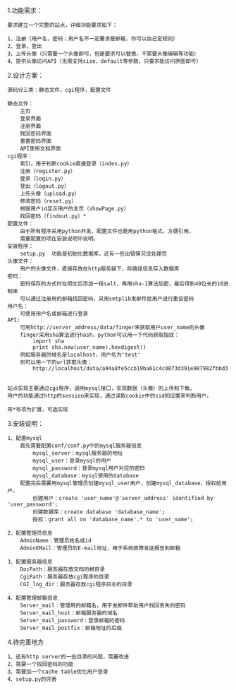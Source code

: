 1.功能需求：

    要求建立一个完整的站点，详细功能要求如下：

    1、注册（用户名，密码；用户名不一定要求是邮箱，你可以自己定规则）
    2、登录，登出
    3、上传头像（只需要一个头像即可，但是要求可以替换，不需要头像编辑等功能）
    4、提供头像访问API（无需支持size、default等参数，只要求能访问原图即可）

2.设计方案：

    源码分三类：静态文件，cgi程序，配置文件

    静态文件：
        主页
        登录界面
        注册界面
        找回密码界面
        重置密码界面
        API使用文档界面
    cgi程序：
        索引，用于判断cookie直接登录（index.py）
        注册（register.py）
        登录（login.py）
        登出（logout.py）
        上传头像（upload.py）
        修改密码（reset.py）
        根据用户id显示用户的主页（showPage.py）
        找回密码（findout.py）*
    配置文件：
        由于所有程序采用python开发，配置文件也是用python格式，方便引用。
        需要配置的项在安装说明中说明。
    安装程序：
        setup.py  功能是初始化数据库，还有一些出错情况没处理完
    头像文件：
        用户的头像文件，直接存放在http服务器下，将路径信息存入数据库
    密码：
        密码保存的方式时在明文后添加一段salt，再用sha-1算法加密，最后得到40位长的16进制串
        可以通过注册用的邮箱找回密码，采用smtplib发邮件给用户进行重设密码
    用户名：
        可使用用户名或邮箱进行登录
    API:
        可用http://server_address/data/finger来获取用户user_name的头像
        finger采用sha算法进行hash，python可以用一下代码获取指纹：
            import sha
            print sha.new(user_name).hexdigest()
        例如服务器的域名是localhost，用户名为'test'
        则可以用一下的url获取头像：
            http://localhost/data/a94a8fe5ccb19ba61c4c0873d391e987982fbbd3


    站点实现主要通过cgi程序，调用mysql接口，实现数据（头像）的上传和下载。
    用户的功能通过http的session来实现，通过读取cookie中的sid和设置来判断用户。

    带*号项为扩展，可选实现

3.安装说明：

    1、配置mysql
        首先需要配置conf/conf.py中的mysql服务器信息
            mysql_server：mysql服务器的地址
            mysql_user：登录mysql的用户
            mysql_password：登录mysql用户对应的密码
            mysql_database：mysql使用的database
        配置完后需要用mysql管理员创建mysql_user用户，创建mysql_database，授权给用户。
            创建用户：create 'user_name'@'server_address' identified by 'user_password';
            创建数据库：create database 'database_name';
            授权：grant all on 'database_name'.* to 'user_name';

    2、配置管理员信息
        AdminName：管理员姓名或id
        AdminEMail：管理员的E-mail地址，用于系统故障发送报告到邮箱

    3、配置服务器信息
        DocPath：服务器存放文档的根目录
        CgiPath：服务器存放cgi程序的目录
        CGI_log_dir：服务器存放cgi程序日志的目录

    4、配置管理邮箱信息
        Server_mail：管理用的邮箱名，用于发邮件帮助用户找回丢失的密码
        Server_mail_host：邮箱服务器的域名
        Server_mail_password：登录邮箱的密码
        Server_mail_postfix：邮箱地址的后缀

4.待完善地方
    
    1、还有http server的一些目录的问题，需要改进
    2、需要一个找回密码的功能
    3、需要加一个cache table优化用户登录
    4、setup.py的完善
